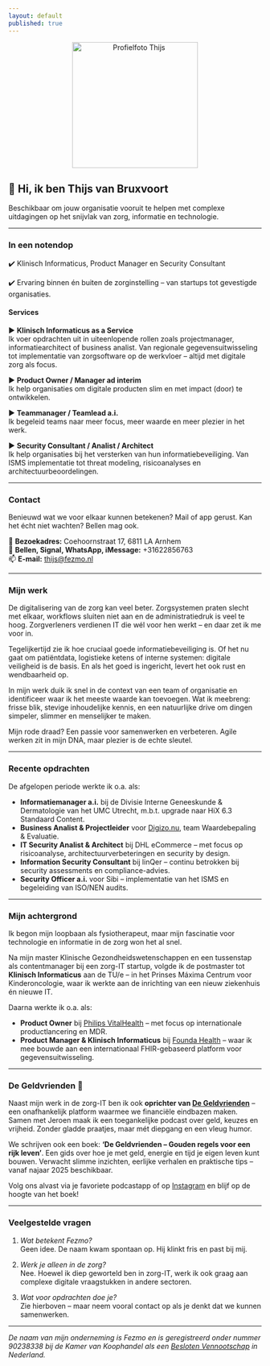 ```yaml
---
layout: default
published: true
---
```

<div style="text-align: center;">
<img src="{{ site.baseurl }}/images/Thijs.png" alt="Profielfoto Thijs" align="center" style="width: 250px;"/>
</div>

## :wave: Hi, ik ben Thijs van Bruxvoort 
Beschikbaar om jouw organisatie vooruit te helpen met complexe uitdagingen op het snijvlak van zorg, informatie en technologie.

---

### In een notendop

:heavy_check_mark: Klinisch Informaticus, Product Manager en Security Consultant

:heavy_check_mark: Ervaring binnen én buiten de zorginstelling – van startups tot gevestigde organisaties.

#### Services

:arrow_forward: **Klinisch Informaticus as a Service**  
Ik voer opdrachten uit in uiteenlopende rollen zoals projectmanager, informatiearchitect of business analist. Van regionale gegevensuitwisseling tot implementatie van zorgsoftware op de werkvloer – altijd met digitale zorg als focus.

:arrow_forward: **Product Owner / Manager ad interim**  
Ik help organisaties om digitale producten slim en met impact (door) te ontwikkelen.

:arrow_forward: **Teammanager / Teamlead a.i.**  
Ik begeleid teams naar meer focus, meer waarde en meer plezier in het werk.

:arrow_forward: **Security Consultant / Analist / Architect**  
Ik help organisaties bij het versterken van hun informatiebeveiliging. Van ISMS implementatie tot threat modeling, risicoanalyses en architectuurbeoordelingen.

---

### Contact

Benieuwd wat we voor elkaar kunnen betekenen? Mail of app gerust. Kan het écht niet wachten? Bellen mag ook.  

:office: **Bezoekadres:** Coehoornstraat 17, 6811 LA Arnhem  
:iphone: **Bellen, Signal, WhatsApp, iMessage:** +31622856763  
:mailbox: **E-mail:** [thijs@fezmo.nl](mailto:thijs@fezmo.nl)

---

### Mijn werk

De digitalisering van de zorg kan veel beter. Zorgsystemen praten slecht met elkaar, workflows sluiten niet aan en de administratiedruk is veel te hoog. Zorgverleners verdienen IT die wél voor hen werkt – en daar zet ik me voor in.

Tegelijkertijd zie ik hoe cruciaal goede informatiebeveiliging is. Of het nu gaat om patiëntdata, logistieke ketens of interne systemen: digitale veiligheid is de basis. En als het goed is ingericht, levert het ook rust en wendbaarheid op.

In mijn werk duik ik snel in de context van een team of organisatie en identificeer waar ik het meeste waarde kan toevoegen. Wat ik meebreng: frisse blik, stevige inhoudelijke kennis, en een natuurlijke drive om dingen simpeler, slimmer en menselijker te maken.

Mijn rode draad? Een passie voor samenwerken en verbeteren. Agile werken zit in mijn DNA, maar plezier is de echte sleutel.

---

### Recente opdrachten

De afgelopen periode werkte ik o.a. als:

- **Informatiemanager a.i.** bij de Divisie Interne Geneeskunde & Dermatologie van het UMC Utrecht, m.b.t. upgrade naar HiX 6.3 Standaard Content.
- **Business Analist & Projectleider** voor [Digizo.nu](https://digizo.nu/), team Waardebepaling & Evaluatie.
- **IT Security Analist & Architect** bij DHL eCommerce – met focus op risicoanalyse, architectuurverbeteringen en security by design.
- **Information Security Consultant** bij linQer – continu betrokken bij security assessments en compliance-advies.
- **Security Officer a.i.** voor Sibi – implementatie van het ISMS en begeleiding van ISO/NEN audits.

---

### Mijn achtergrond

Ik begon mijn loopbaan als fysiotherapeut, maar mijn fascinatie voor technologie en informatie in de zorg won het al snel. 

Na mijn master Klinische Gezondheidswetenschappen en een tussenstap als contentmanager bij een zorg-IT startup, volgde ik de postmaster tot **Klinisch Informaticus** aan de TU/e – in het Prinses Máxima Centrum voor Kinderoncologie, waar ik werkte aan de inrichting van een nieuw ziekenhuis én nieuwe IT.

Daarna werkte ik o.a. als:

- **Product Owner** bij [Philips VitalHealth](https://www.philips.be/healthcare/sites/vitalhealth/homepage) – met focus op internationale productlancering en MDR.
- **Product Manager & Klinisch Informaticus** bij [Founda Health](https://foundahealth.com) – waar ik mee bouwde aan een internationaal FHIR-gebaseerd platform voor gegevensuitwisseling.

---

### De Geldvrienden 💸

Naast mijn werk in de zorg-IT ben ik ook **oprichter van [De Geldvrienden](https://geldvrienden.nl)** – een onafhankelijk platform waarmee we financiële eindbazen maken. Samen met Jeroen maak ik een toegankelijke podcast over geld, keuzes en vrijheid. Zonder gladde praatjes, maar mét diepgang en een vleug humor.

We schrijven ook een boek: **‘De Geldvrienden – Gouden regels voor een rijk leven’**. Een gids over hoe je met geld, energie en tijd je eigen leven kunt bouwen. Verwacht slimme inzichten, eerlijke verhalen en praktische tips – vanaf najaar 2025 beschikbaar.

Volg ons alvast via je favoriete podcastapp of op [Instagram](https://instagram.com/de_geldvrienden) en blijf op de hoogte van het boek!

---

### Veelgestelde vragen

1. _Wat betekent Fezmo?_  
Geen idee. De naam kwam spontaan op. Hij klinkt fris en past bij mij.

2. _Werk je alleen in de zorg?_  
Nee. Hoewel ik diep geworteld ben in zorg-IT, werk ik ook graag aan complexe digitale vraagstukken in andere sectoren.

3. _Wat voor opdrachten doe je?_  
Zie hierboven – maar neem vooral contact op als je denkt dat we kunnen samenwerken.

---

_De naam van mijn onderneming is Fezmo en is geregistreerd onder nummer 90238338 bij de Kamer van Koophandel als een [Besloten Vennootschap](https://en.wikipedia.org/wiki/Besloten_vennootschap) in Nederland._
